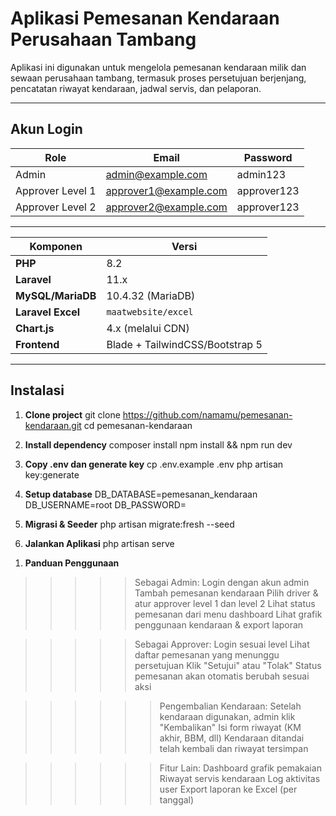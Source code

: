 # Aplikasi Pemesanan Kendaraan Perusahaan Tambang

Aplikasi ini digunakan untuk mengelola pemesanan kendaraan milik dan sewaan perusahaan tambang, termasuk proses persetujuan berjenjang, pencatatan riwayat kendaraan, jadwal servis, dan pelaporan.

---

## Akun Login

| Role           | Email                   | Password     |
|----------------|--------------------------|--------------|
| Admin          | admin@example.com        | admin123     |
| Approver Level 1 | approver1@example.com   | approver123  |
| Approver Level 2 | approver2@example.com   | approver123  |

---


| Komponen      | Versi                   |
|---------------|--------------------------|
| **PHP**       | 8.2                      |
| **Laravel**   | 11.x                     |
| **MySQL/MariaDB** | 10.4.32 (MariaDB)     |
| **Laravel Excel** | `maatwebsite/excel`  |
| **Chart.js**  | 4.x (melalui CDN)        |
| **Frontend**  | Blade + TailwindCSS/Bootstrap 5 |

---

##  Instalasi

1. **Clone project**
   git clone https://github.com/namamu/pemesanan-kendaraan.git
   cd pemesanan-kendaraan

2. **Install dependency**
    composer install
    npm install && npm run dev

3. **Copy .env dan generate key**
    cp .env.example .env
    php artisan key:generate

4. **Setup database**
    DB_DATABASE=pemesanan_kendaraan
    DB_USERNAME=root
    DB_PASSWORD=

5. **Migrasi & Seeder**
    php artisan migrate:fresh --seed

6. **Jalankan Aplikasi**
    php artisan serve

 
 <!-- PANDUAN PENGGUNAAN -->

 1. **Panduan Penggunaan**
>>>>> Sebagai Admin:
        Login dengan akun admin
        Tambah pemesanan kendaraan
        Pilih driver & atur approver level 1 dan level 2
        Lihat status pemesanan dari menu dashboard
        Lihat grafik penggunaan kendaraan & export laporan

>>>>> Sebagai Approver:
        Login sesuai level
        Lihat daftar pemesanan yang menunggu persetujuan
        Klik "Setujui" atau "Tolak"
        Status pemesanan akan otomatis berubah sesuai aksi

>>>>>> Pengembalian Kendaraan:
        Setelah kendaraan digunakan, admin klik "Kembalikan"
        Isi form riwayat (KM akhir, BBM, dll)
        Kendaraan ditandai telah kembali dan riwayat tersimpan

>>>>>> Fitur Lain:
        Dashboard grafik pemakaian
        Riwayat servis kendaraan
        Log aktivitas user
        Export laporan ke Excel (per tanggal)